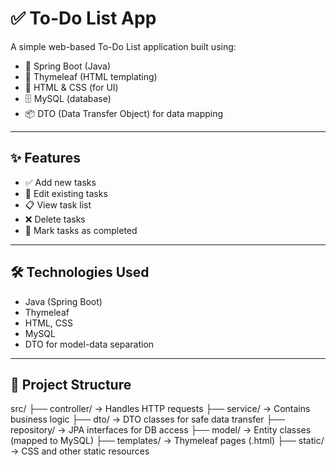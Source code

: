 # ✅ To-Do List App

A simple web-based To-Do List application built using:

- 🔧 Spring Boot (Java)
- 🌿 Thymeleaf (HTML templating)
- 🎨 HTML & CSS (for UI)
- 🗄️ MySQL (database)
- 📦 DTO (Data Transfer Object) for data mapping

---

## ✨ Features

- ✅ Add new tasks
- 📝 Edit existing tasks
- 📋 View task list
- ❌ Delete tasks
- 📌 Mark tasks as completed

---

## 🛠️ Technologies Used

- Java (Spring Boot)
- Thymeleaf
- HTML, CSS
- MySQL
- DTO for model-data separation

---

## 📁 Project Structure
src/
├── controller/ → Handles HTTP requests
├── service/ → Contains business logic
├── dto/ → DTO classes for safe data transfer
├── repository/ → JPA interfaces for DB access
├── model/ → Entity classes (mapped to MySQL)
├── templates/ → Thymeleaf pages (.html)
├── static/ → CSS and other static resources
